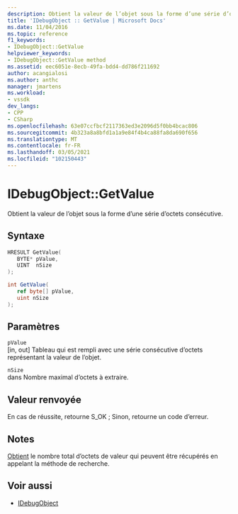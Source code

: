 ```yaml
---
description: Obtient la valeur de l’objet sous la forme d’une série d’octets consécutive.
title: 'IDebugObject :: GetValue | Microsoft Docs'
ms.date: 11/04/2016
ms.topic: reference
f1_keywords:
- IDebugObject::GetValue
helpviewer_keywords:
- IDebugObject::GetValue method
ms.assetid: eec6051e-8ecb-49fa-bdd4-dd786f211692
author: acangialosi
ms.author: anthc
manager: jmartens
ms.workload:
- vssdk
dev_langs:
- CPP
- CSharp
ms.openlocfilehash: 63e07ccfbcf2117363ed3e2096d5f0bb4bcac806
ms.sourcegitcommit: 4b323a8a8bfd1a1a9e84f4b4ca88fa8da690f656
ms.translationtype: MT
ms.contentlocale: fr-FR
ms.lasthandoff: 03/05/2021
ms.locfileid: "102150443"
---
```

# <a name="idebugobjectgetvalue"></a>IDebugObject::GetValue
Obtient la valeur de l’objet sous la forme d’une série d’octets consécutive.

## <a name="syntax"></a>Syntaxe

```cpp
HRESULT GetValue( 
   BYTE* pValue,
   UINT  nSize
);
```

```csharp
int GetValue(
   ref byte[] pValue,
   uint nSize
);
```

## <a name="parameters"></a>Paramètres
`pValue`\
[in, out] Tableau qui est rempli avec une série consécutive d’octets représentant la valeur de l’objet.

`nSize`\
dans Nombre maximal d’octets à extraire.

## <a name="return-value"></a>Valeur renvoyée
 En cas de réussite, retourne S_OK ; Sinon, retourne un code d’erreur.

## <a name="remarks"></a>Notes
 [Obtient](../../../extensibility/debugger/reference/idebugobject-getsize.md) le nombre total d’octets de valeur qui peuvent être récupérés en appelant la méthode de recherche.

## <a name="see-also"></a>Voir aussi
- [IDebugObject](../../../extensibility/debugger/reference/idebugobject.md)
